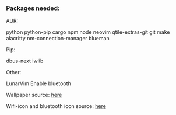 ### Packages needed:
AUR:

python python-pip cargo npm node neovim qtile-extras-git git make alacritty nm-connection-manager blueman

Pip:

dbus-next iwlib

Other:

LunarVim
Enable bluetooth

Wallpaper source: [here](https://wall.alphacoders.com/profile.php?id=134167)

Wifi-icon and bluetooth icon source: [here](https://www.flaticon.com/)

